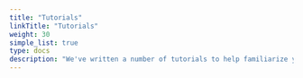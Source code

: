 ```yaml
---
title: "Tutorials"
linkTitle: "Tutorials"
weight: 30
simple_list: true
type: docs
description: "We've written a number of tutorials to help familiarize you with Viam and its range of capabilities. Examples include the following:"
---
```

